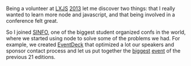 Being a volunteer at [LXJS](http://yearbook.lxjs.org/) [2013](http://2013.lxjs.org/) let me discover two things: that I really wanted to learn more node and javascript, and that being involved in a conference felt great.

So I joined [SINFO](https://sinfo.org), one of the biggest student organized confs in the world, where we started using node to solve some of the problems we had. For example, we created [EventDeck](https://github.com/sinfo/eventdeck) that optimized a lot our speakers and sponsor contact process and let us put together the [biggest](http://pplware.sapo.pt/informacao/sinfo-elenco-luxuoso-no-maior-evento-de-tecnologia/) [event](http://shifter.pt/2015/02/pirate-bay-reddit-counter-strike-github-e-twitter-na-22a-sinfo/) of the previous 21 editions.
